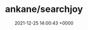 ---
title: "ankane/searchjoy"
link: "https://github.com/ankane/searchjoy"
date: "2021-12-25 14:00:43 +0000"
---
